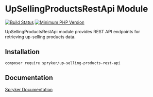 # UpSellingProductsRestApi Module
[![Build Status](https://travis-ci.org/spryker/up-selling-products-rest-api.svg)](https://travis-ci.org/spryker/up-selling-products-rest-api)
[![Minimum PHP Version](https://img.shields.io/badge/php-%3E%3D%207.2-8892BF.svg)](https://php.net/)

UpSellingProductsRestApi module provides REST API endpoints for retrieving up-selling products data.

## Installation

```
composer require spryker/up-selling-products-rest-api
```

## Documentation

[Spryker Documentation](https://academy.spryker.com/developing_with_spryker/module_guide/modules.html)
